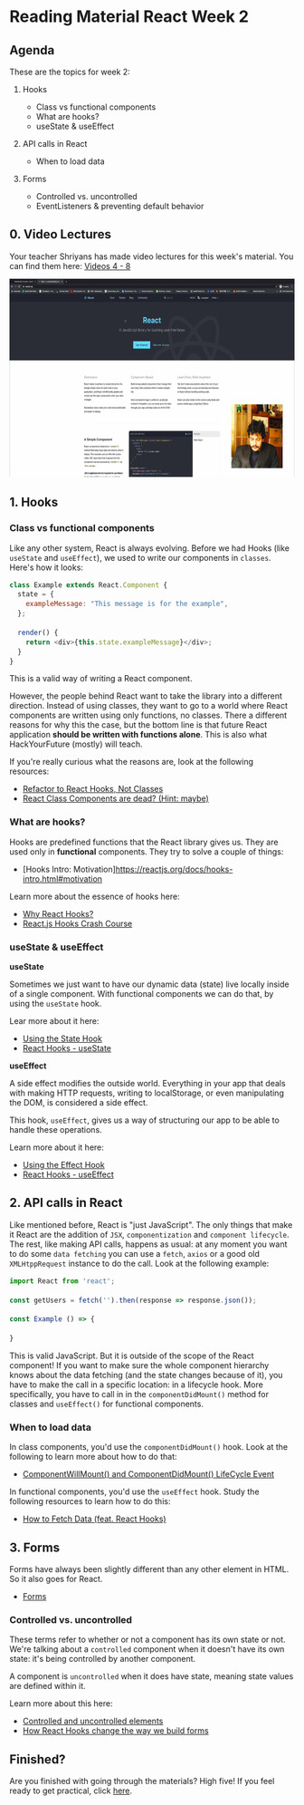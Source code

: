 # Reading Material React Week 2

## Agenda

These are the topics for week 2:

1. Hooks
   - Class vs functional components
   - What are hooks?
   - useState & useEffect
2. API calls in React
   - When to load data
3. Forms

   - Controlled vs. uncontrolled
   - EventListeners & preventing default behavior

## 0. Video Lectures

Your teacher Shriyans has made video lectures for this week's material. You can find them here: [Videos 4 - 8](https://www.youtube.com/playlist?list=PLVYDhqbgYpYVavMRA5iOfBpSPA39ecm-V)

<a href="https://www.youtube.com/playlist?list=PLVYDhqbgYpYVavMRA5iOfBpSPA39ecm-V" target="_blank"><img src="../assets/playlist-thumbnail.png" width="600" height="350" alt="HYF Video" /></a>

## 1. Hooks

### Class vs functional components

Like any other system, React is always evolving. Before we had Hooks (like `useState` and `useEffect`), we used to write our components in `classes`. Here's how it looks:

```js
class Example extends React.Component {
  state = {
    exampleMessage: "This message is for the example",
  };

  render() {
    return <div>{this.state.exampleMessage}</div>;
  }
}
```

This is a valid way of writing a React component.

However, the people behind React want to take the library into a different direction. Instead of using classes, they want to go to a world where React components are written using only functions, no classes. There a different reasons for why this the case, but the bottom line is that future React application **should be written with functions alone**. This is also what HackYourFuture (mostly) will teach.

If you're really curious what the reasons are, look at the following resources:

- [Refactor to React Hooks, Not Classes](https://rangle.io/blog/refactor-to-react-hooks-not-classes/)
- [React Class Components are dead? (Hint: maybe)](https://itnext.io/react-class-components-are-dead-hint-not-yet-1d0a151173b8)

### What are hooks?

Hooks are predefined functions that the React library gives us. They are used only in **functional** components. They try to solve a couple of things:

- [Hooks Intro: Motivation]https://reactjs.org/docs/hooks-intro.html#motivation

Learn more about the essence of hooks here:

- [Why React Hooks?](https://www.youtube.com/watch?v=eX_L39UvZes)
- [React.js Hooks Crash Course](https://www.youtube.com/watch?v=-MlNBTSg_Ww)

### useState & useEffect

**useState**

Sometimes we just want to have our dynamic data (state) live locally inside of a single component. With functional components we can do that, by using the `useState` hook.

Lear more about it here:

- [Using the State Hook](https://reactjs.org/docs/hooks-state.html)
- [React Hooks - useState](https://www.youtube.com/watch?v=-G43PbpmGrA)

**useEffect**

A side effect modifies the outside world. Everything in your app that deals with making HTTP requests, writing to localStorage, or even manipulating the DOM, is considered a side effect.

This hook, `useEffect`, gives us a way of structuring our app to be able to handle these operations.

Learn more about it here:

- [Using the Effect Hook](https://reactjs.org/docs/hooks-effect.html)
- [React Hooks - useEffect](https://www.youtube.com/watch?v=sjCe4iHyxxs)

## 2. API calls in React

Like mentioned before, React is "just JavaScript". The only things that make it React are the addition of `JSX`, `componentization` and `component lifecycle`. The rest, like making API calls, happens as usual: at any moment you want to do some `data fetching` you can use a `fetch`, `axios` or a good old `XMLHtppRequest` instance to do the call. Look at the following example:

```js
import React from 'react';

const getUsers = fetch('').then(response => response.json());

const Example () => {

}
```

This is valid JavaScript. But it is outside of the scope of the React component! If you want to make sure the whole component hierarchy knows about the data fetching (and the state changes because of it), you have to make the call in a specific location: in a lifecycle hook. More specifically, you have to call in in the `componentDidMount()` method for classes and `useEffect()` for functional components.

### When to load data

In class components, you'd use the `componentDidMount()` hook. Look at the following to learn more about how to do that:

- [ComponentWillMount() and ComponentDidMount() LifeCycle Event](https://www.youtube.com/watch?v=PEPgugfzDLk)

In functional components, you'd use the `useEffect` hook. Study the following resources to learn how to do this:

- [How to Fetch Data (feat. React Hooks)](https://www.youtube.com/watch?v=k0WnY0Hqe5c)

## 3. Forms

Forms have always been slightly different than any other element in HTML. So it also goes for React.

- [Forms](https://reactjs.org/docs/forms.html)

### Controlled vs. uncontrolled

These terms refer to whether or not a component has its own state or not. We're talking about a `controlled` component when it doesn't have its own state: it's being controlled by another component.

A component is `uncontrolled` when it does have state, meaning state values are defined within it.

Learn more about this here:

- [Controlled and uncontrolled elements](https://www.youtube.com/watch?v=nSGZEQa5C_c)
- [How React Hooks change the way we build forms](https://www.youtube.com/watch?v=8yo44xN7-nQ)

## Finished?

Are you finished with going through the materials? High five! If you feel ready to get practical, click [here](./MAKEME.md).
